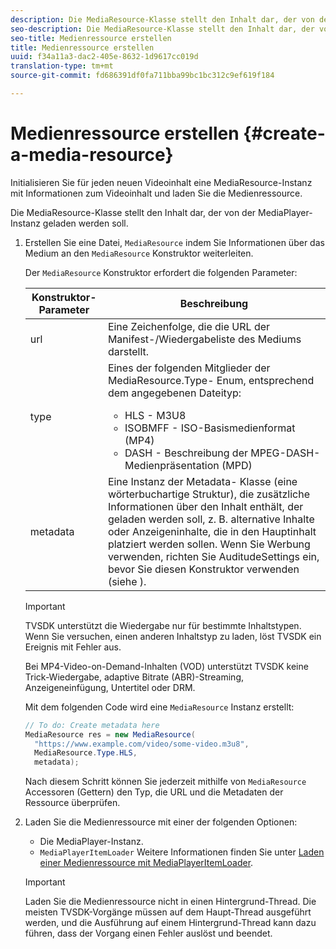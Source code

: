 ```yaml
---
description: Die MediaResource-Klasse stellt den Inhalt dar, der von der MediaPlayer-Instanz geladen werden soll.
seo-description: Die MediaResource-Klasse stellt den Inhalt dar, der von der MediaPlayer-Instanz geladen werden soll.
seo-title: Medienressource erstellen
title: Medienressource erstellen
uuid: f34a11a3-dac2-405e-8632-1d9617cc019d
translation-type: tm+mt
source-git-commit: fd686391df0fa711bba99bc1bc312c9ef619f184

---
```



# Medienressource erstellen {#create-a-media-resource}

Initialisieren Sie für jeden neuen Videoinhalt eine MediaResource-Instanz mit Informationen zum Videoinhalt und laden Sie die Medienressource.

Die MediaResource-Klasse stellt den Inhalt dar, der von der MediaPlayer-Instanz geladen werden soll.

1. Erstellen Sie eine Datei, `MediaResource` indem Sie Informationen über das Medium an den `MediaResource` Konstruktor weiterleiten.

   Der `MediaResource` Konstruktor erfordert die folgenden Parameter:

   <table id="table_22886D6770FB45E99D35D0B90E6CC302"> 
      <thead> 
      <tr> 
      <th colname="col1" class="entry"> Konstruktor-Parameter </th> 
      <th colname="col2" class="entry"> Beschreibung </th> 
      </tr> 
      </thead>
      <tbody> 
      <tr> 
      <td colname="col1"> <span class="codeph"> url </span> </td> 
      <td colname="col2"> Eine Zeichenfolge, die die URL der Manifest-/Wiedergabeliste des Mediums darstellt. </td> 
      </tr> 
      <tr> 
      <td colname="col1"> <span class="codeph"> type </span> </td> 
      <td colname="col2"> Eines der folgenden Mitglieder der <span class="codeph"> MediaResource.Type- </span> Enum, entsprechend dem angegebenen Dateityp: 
      <ul id="ul_C286ED3C31364B858A1C9AF3356E9282"> 
      <li id="li_25B24EF76D8849DE8764539F25E435FA"> <span class="codeph"> HLS </span> - M3U8 </li> 
      <li id="li_1344A41B434D49229E392F1AAF9ECA81"> <span class="codeph"> ISOBMFF </span> - ISO-Basismedienformat (MP4) </li> 
      <li id="li_92392073B7334916B06B16570C51AC91"> <span class="codeph"> DASH </span> - Beschreibung der MPEG-DASH-Medienpräsentation (MPD) </li> 
      </ul> </td> 
      </tr> 
      <tr> 
      <td colname="col1"> <span class="codeph"> metadata </span> </td> 
      <td colname="col2"> Eine Instanz der <span class="codeph"> Metadata- </span> Klasse (eine wörterbuchartige Struktur), die zusätzliche Informationen über den Inhalt enthält, der geladen werden soll, z. B. alternative Inhalte oder Anzeigeninhalte, die in den Hauptinhalt platziert werden sollen. Wenn Sie Werbung verwenden, richten Sie <span class="codeph"> AuditudeSettings ein, </span> bevor Sie diesen Konstruktor verwenden (siehe <a keyref="ad-insertion-metadata"></a>). </td> 
      </tr> 
      </tbody> 
   </table>

   >[!IMPORTANT]
   >
   >TVSDK unterstützt die Wiedergabe nur für bestimmte Inhaltstypen. Wenn Sie versuchen, einen anderen Inhaltstyp zu laden, löst TVSDK ein Ereignis mit Fehler aus.
   >
   >Bei MP4-Video-on-Demand-Inhalten (VOD) unterstützt TVSDK keine Trick-Wiedergabe, adaptive Bitrate (ABR)-Streaming, Anzeigeneinfügung, Untertitel oder DRM.

   Mit dem folgenden Code wird eine `MediaResource` Instanz erstellt:

   ```java
   // To do: Create metadata here 
   MediaResource res = new MediaResource( 
     "https://www.example.com/video/some-video.m3u8",  
     MediaResource.Type.HLS, 
     metadata); 
   ```

   Nach diesem Schritt können Sie jederzeit mithilfe von `MediaResource` Accessoren (Gettern) den Typ, die URL und die Metadaten der Ressource überprüfen.

1. Laden Sie die Medienressource mit einer der folgenden Optionen:

   * Die MediaPlayer-Instanz.
   * `MediaPlayerItemLoader` Weitere Informationen finden Sie unter [Laden einer Medienressource mit MediaPlayerItemLoader](../../../tvsdk-2.7-for-android/content-playback-options/mediaplayer-initialize-for-video/t-psdk-android-2.7-media-resource-load-using-mediaplayeritemloader.md).
   >[!IMPORTANT]
   >
   >Laden Sie die Medienressource nicht in einen Hintergrund-Thread. Die meisten TVSDK-Vorgänge müssen auf dem Haupt-Thread ausgeführt werden, und die Ausführung auf einem Hintergrund-Thread kann dazu führen, dass der Vorgang einen Fehler auslöst und beendet.
